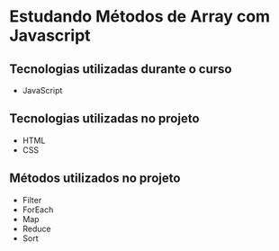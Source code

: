 # Estudando Métodos de Array com Javascript

## Tecnologias utilizadas durante o curso
* JavaScript

## Tecnologias utilizadas no projeto
* HTML
* CSS

## Métodos utilizados no projeto
* Filter
* ForEach
* Map
* Reduce
* Sort
